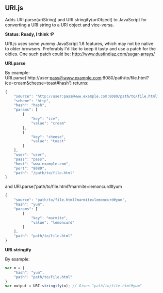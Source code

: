 URI.js
------
Adds URI.parse(uriString) and URI.stringify(uriObject) to JavaScript for converting a URI string to a URI object and vice-versa.

__Status: Ready, I think :P__

URI.js uses some yummy JavaScript 1.6 features, which may not be native to older browsers. Preferably I'd like to keep it tasty and use a patch for the oldies. One such patch could be: http://www.dustindiaz.com/sugar-arrays/

__URI.parse__

By example: URI.parse('http://user:pass@www.example.com:8080/path/to/file.html?ice=cream&cheese=toast#hash') returns:

``` js
{
    "source": "http://user:pass@www.example.com:8080/path/to/file.html?ice=cream&cheese=toast#hash",
    "scheme": "http",
    "hash": "hash",
    "params": [
        {
            "key": "ice",
            "value": "cream"
        },
        {
            "key": "cheese",
            "value": "toast"
        }
    ],
    "user": "user",
    "pass": "pass",
    "host": "www.example.com",
    "port": "8080",
    "path": "/path/to/file.html"
}
```

and URI.parse('path/to/file.html?marmite=lemoncurd#yum

``` js
{
    "source": "path/to/file.html?marmite=lemoncurd#yum",
    "hash": "yum",
    "params": [
        {
            "key": "marmite",
            "value": "lemoncurd"
        }
    ],
    "path": "path/to/file.html"
}
```

__URI.stringify__

By example:

``` js
var o = {
    "hash": "yum",
    "path": "path/to/file.html"
}
var output = URI.stringify(o); // Gives "path/to/file.html#yum"
```


